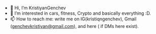 - 👋 Hi, I’m KristiyanGenchev
- 👀 I’m interested in cars, fitness, Crypto and basically everything :D.
- 📫 How to reach me: write me on IG(kristiqngenchev), Gmail (genchevkristiyan@gmail.com), and here ( if DMs here exist).
